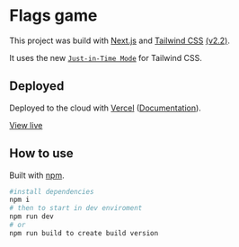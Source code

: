 # Flags game

This project was build with [Next.js](https://nextjs.org/) and [Tailwind CSS](https://tailwindcss.com/) [(v2.2)](https://blog.tailwindcss.com/tailwindcss-2-2).

It uses the new [`Just-in-Time Mode`](https://tailwindcss.com/docs/just-in-time-mode) for Tailwind CSS.

## Deployed

Deployed to the cloud with [Vercel](https://vercel.com) ([Documentation](https://nextjs.org/docs/deployment)).

[View live](https://flags.jansiegl.cz/)

## How to use

Built with [npm](https://docs.npmjs.com/cli/init).

```bash
#install dependencies
npm i
# then to start in dev enviroment
npm run dev
# or
npm run build to create build version
```
